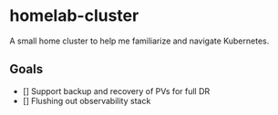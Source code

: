 # homelab-cluster

A small home cluster to help me familiarize and navigate Kubernetes.

## Goals

- [] Support backup and recovery of PVs for full DR
- [] Flushing out observability stack
